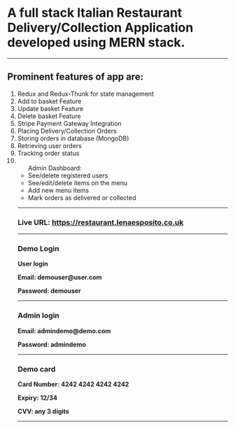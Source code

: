 <h1>A full stack Italian Restaurant Delivery/Collection Application developed using MERN stack.</h1>
<hr>
<h2>Prominent features of app are:</h2>
<ol>
<li>Redux and Redux-Thunk for state management</li>
<li>Add to basket Feature</li>
<li>Update basket Feature</li>
<li>Delete basket Feature</li>
<li>Stripe Payment Gateway Integration</li>
<li>Placing Delivery/Collection Orders</li>
<li>Storing orders in database (MongoDB)</li>
<li>Retrieving user orders</li>
<li>Tracking order status</li>
<li>
<ul>Admin Dashboard:<br>
<li>See/delete registered users</li>
<li>See/edit/delete items on the menu</li>
<li>Add new menu items</li>
<li>Mark orders as delivered or collected</li>
</ul>
</li>
<hr>
<h3><strong>Live URL: <a href="https://italian-restaurant.lenaesposito.co.uk" target="_blank">https://restaurant.lenaesposito.co.uk</a></h3>
<hr>
<h3>Demo Login</h3>
<p>User login</p>
<p>Email: demouser@user.com<p>
<p>Password: demouser</p>
<hr>
<h3>Admin login</h3>
<p>Email: admindemo@demo.com<p>
<p>Password: admindemo</p>
<hr>
<h3>Demo card</h3>
<p>Card Number: 4242 4242 4242 4242</p>
<p>Expiry: 12/34</p>
<p>CVV: any 3 digits</p>
<hr>